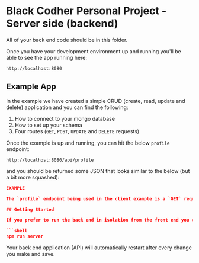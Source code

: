 # Black Codher Personal Project - Server side (backend)

All of your back end code should be in this folder.

Once you have your development environment up and running you'll be able to see the app running here:

```plain
http://localhost:8080
```

## Example App

In the example we have created a simple CRUD (create, read, update and delete) application and you can find the following:

1. How to connect to your mongo database
2. How to set up your schema
3. Four routes (`GET`, `POST`, `UPDATE` and `DELETE` requests)

Once the example is up and running, you can hit the below `profile` endpoint:

```plain
http://localhost:8080/api/profile
```

and you should be returned some JSON that looks similar to the below (but a bit more squashed):

```JSON
EXAMPLE

The `profile` endpoint being used in the client example is a `GET` request

## Getting Started

If you prefer to run the back end in isolation from the front end you can do so by running the below command to start it up:

```shell
npm run server
```

Your back end application (API) will automatically restart after every change you make and save.
